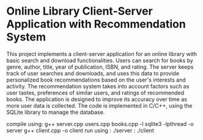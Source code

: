 # Online Library Client-Server Application with Recommendation System

  This project implements a client-server application for an online library with basic search and download functionalities. Users can search for books by genre, author, title, year of publication, ISBN, and rating. The server keeps track of user searches and downloads, and uses this data to provide personalized book recommendations based on the user's interests and activity. The recommendation system takes into account factors such as user tastes, preferences of similar users, and ratings of recommended books. The application is designed to improve its accuracy over time as more user data is collected. The code is implemented in C/C++, using the SQLite library to manage the database.

compile using: g++ server.cpp users.cpp books.cpp -l sqlite3 -lpthread -o server
               g++ client.cpp -o client
run using    : ./server
             : ./client
